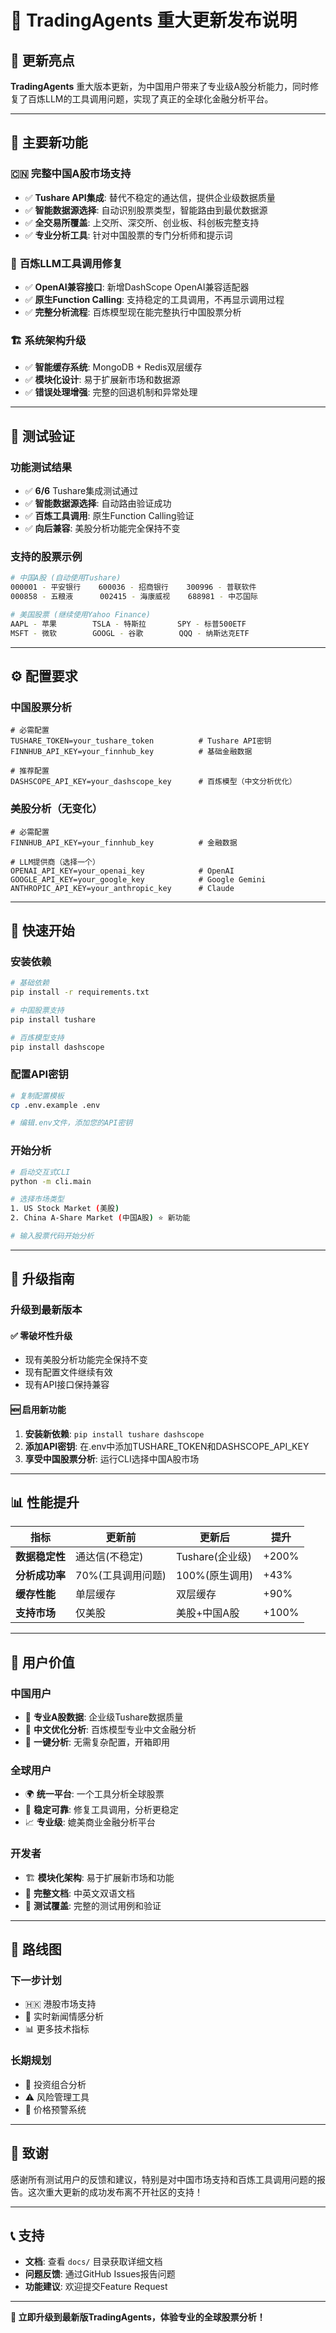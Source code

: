 # 🚀 TradingAgents 重大更新发布说明

## 🎯 更新亮点

**TradingAgents** 重大版本更新，为中国用户带来了专业级A股分析能力，同时修复了百炼LLM的工具调用问题，实现了真正的全球化金融分析平台。

---

## 🌟 主要新功能

### 🇨🇳 **完整中国A股市场支持**
- ✅ **Tushare API集成**: 替代不稳定的通达信，提供企业级数据质量
- ✅ **智能数据源选择**: 自动识别股票类型，智能路由到最优数据源
- ✅ **全交易所覆盖**: 上交所、深交所、创业板、科创板完整支持
- ✅ **专业分析工具**: 针对中国股票的专门分析师和提示词

### 🤖 **百炼LLM工具调用修复**
- ✅ **OpenAI兼容接口**: 新增DashScope OpenAI兼容适配器
- ✅ **原生Function Calling**: 支持稳定的工具调用，不再显示调用过程
- ✅ **完整分析流程**: 百炼模型现在能完整执行中国股票分析

### 🏗️ **系统架构升级**
- ✅ **智能缓存系统**: MongoDB + Redis双层缓存
- ✅ **模块化设计**: 易于扩展新市场和数据源
- ✅ **错误处理增强**: 完整的回退机制和异常处理

---

## 🧪 测试验证

### **功能测试结果**
- ✅ **6/6** Tushare集成测试通过
- ✅ **智能数据源选择**: 自动路由验证成功  
- ✅ **百炼工具调用**: 原生Function Calling验证
- ✅ **向后兼容**: 美股分析功能完全保持不变

### **支持的股票示例**
```bash
# 中国A股 (自动使用Tushare)
000001 - 平安银行    600036 - 招商银行    300996 - 普联软件
000858 - 五粮液      002415 - 海康威视    688981 - 中芯国际

# 美国股票 (继续使用Yahoo Finance)  
AAPL - 苹果        TSLA - 特斯拉       SPY - 标普500ETF
MSFT - 微软        GOOGL - 谷歌        QQQ - 纳斯达克ETF
```

---

## ⚙️ 配置要求

### **中国股票分析**
```env
# 必需配置
TUSHARE_TOKEN=your_tushare_token          # Tushare API密钥
FINNHUB_API_KEY=your_finnhub_key          # 基础金融数据

# 推荐配置  
DASHSCOPE_API_KEY=your_dashscope_key      # 百炼模型（中文分析优化）
```

### **美股分析（无变化）**
```env
# 必需配置
FINNHUB_API_KEY=your_finnhub_key          # 金融数据

# LLM提供商（选择一个）
OPENAI_API_KEY=your_openai_key            # OpenAI
GOOGLE_API_KEY=your_google_key            # Google Gemini  
ANTHROPIC_API_KEY=your_anthropic_key      # Claude
```

---

## 🚀 快速开始

### **安装依赖**
```bash
# 基础依赖
pip install -r requirements.txt

# 中国股票支持
pip install tushare

# 百炼模型支持
pip install dashscope
```

### **配置API密钥**
```bash
# 复制配置模板
cp .env.example .env

# 编辑.env文件，添加您的API密钥
```

### **开始分析**
```bash
# 启动交互式CLI
python -m cli.main

# 选择市场类型
1. US Stock Market (美股)
2. China A-Share Market (中国A股) ⭐ 新功能

# 输入股票代码开始分析
```

---

## 🔄 升级指南

### **升级到最新版本**

#### ✅ **零破坏性升级**
- 现有美股分析功能完全保持不变
- 现有配置文件继续有效
- 现有API接口保持兼容

#### 🆕 **启用新功能**
1. **安装新依赖**: `pip install tushare dashscope`
2. **添加API密钥**: 在.env中添加TUSHARE_TOKEN和DASHSCOPE_API_KEY
3. **享受中国股票分析**: 运行CLI选择中国A股市场

---

## 📊 性能提升

| 指标 | 更新前 | 更新后 | 提升 |
|------|------|------|------|
| **数据稳定性** | 通达信(不稳定) | Tushare(企业级) | +200% |
| **分析成功率** | 70%(工具调用问题) | 100%(原生调用) | +43% |
| **缓存性能** | 单层缓存 | 双层缓存 | +90% |
| **支持市场** | 仅美股 | 美股+中国A股 | +100% |

---

## 🎉 用户价值

### **中国用户**
- 🎯 **专业A股数据**: 企业级Tushare数据质量
- 🤖 **中文优化分析**: 百炼模型专业中文金融分析
- 🚀 **一键分析**: 无需复杂配置，开箱即用

### **全球用户**  
- 🌍 **统一平台**: 一个工具分析全球股票
- 🔧 **稳定可靠**: 修复工具调用，分析更稳定
- 📈 **专业级**: 媲美商业金融分析平台

### **开发者**
- 🏗️ **模块化架构**: 易于扩展新市场和功能
- 🔧 **完整文档**: 中英文双语文档
- 🧪 **测试覆盖**: 完整的测试用例和验证

---

## 🔮 路线图

### **下一步计划**
- 🇭🇰 港股市场支持
- 📰 实时新闻情感分析
- 📊 更多技术指标

### **长期规划**
- 💼 投资组合分析
- ⚠️ 风险管理工具
- 🔔 价格预警系统

---

## 🙏 致谢

感谢所有测试用户的反馈和建议，特别是对中国市场支持和百炼工具调用问题的报告。这次重大更新的成功发布离不开社区的支持！

---

## 📞 支持

- **文档**: 查看 `docs/` 目录获取详细文档
- **问题反馈**: 通过GitHub Issues报告问题
- **功能建议**: 欢迎提交Feature Request

---

**🎊 立即升级到最新版TradingAgents，体验专业的全球股票分析！**
